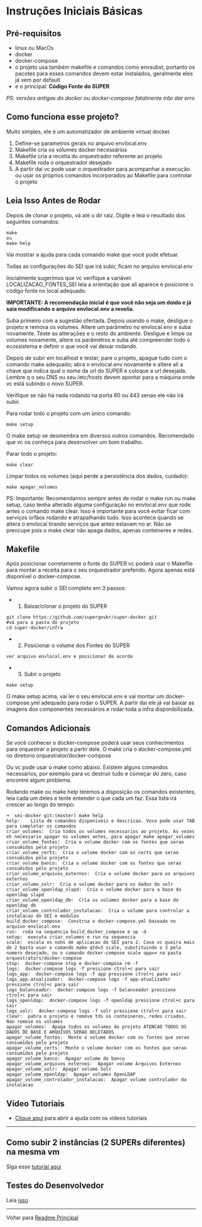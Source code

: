 # Instruções Iniciais Básicas


## Pré-requisitos
- linux ou MacOs
- docker
- docker-compose
- o projeto usa também makefile e comandos como envsubst, portanto os pacotes para esses comandos devem estar instalados, geralmente eles já vem por default
- e o principal: **Código Fonte do SUPER**

*PS: versões antigas do docker ou docker-compose fatalmente irão dar erro*

## Como funciona esse projeto?

Muito simples, ele é um automatizador de ambiente virtual docker.
1. Define-se parametros gerais no arquivo envlocal.env
2. Makefile cria os volumes docker necessários
3. Makefile cria a receita do orquestrador referente ao projeto
4. Makefile roda o orquestrador desejado
5. A partir dai vc pode usar o orquestrador para acompanhar a execução ou usar os próprios comandos incorporados ao Makefile para controlar o projeto

## Leia Isso Antes de Rodar

Depois de clonar o projeto, vá até o dir raiz. Digite e leia o resultado dos seguintes comandos:
```
make 
ou 
make help
```
Vai mostrar a ajuda para cada comando make que você pode efetuar.

Todas as configurações do SEI que irá subir, ficam no arquivo envlocal.env

Inicialmente sugerimos que vc verifique a variável:
LOCALIZACAO_FONTES_SEI
leia a orientação que ali aparece e posicione o código fonte no local adequado.

**IMPORTANTE: A recomendação inicial é que você não seja um doido e já saia modificando o arquivo envlocal.env a revelia.**

Suba primeiro com a sugestão ofertada. Depois usando o make, desligue o projeto e remova os volumes. Altere um parâmetro no envlocal.env e suba novamente. Teste as alterações e o resto do ambiente. Desligue e limpe os volumes novamente, altere os parâmetros e suba até compreender todo o ecossistema e definir o que você vai deixar rodando.

Depois de subir em localhost e testar, pare o projeto, apague tudo com o comando make adequado; abra o envlocal.env novamente e altere ali a chave que indica qual o nome da url do SUPER e coloque a url desejada. Lembre q o seu DNS ou seu /etc/hosts devem apontar para a máquina onde vc está subindo o novo SUPER.

Verifique se não há nada rodando na porta 80 ou 443 senao ele não irá subir. 

Para rodar todo o projeto com um único comando:
```
make setup
```
O make setup se desmembra em diversos outros comandos. Recomendado que vc os conheça para desenvolver um bom trabalho.

Parar todo o projeto:
```
make clear
```

Limpar todos os volumes (aqui perde a persistência dos dados, cuidado):
```
make apagar_volumes
```

PS: Importante: Recomendamos sempre antes de rodar o make run ou make setup, caso tenha alterado alguma configuração no envlocal.env que rode antes o comando make clear. Isso é importante para você evitar ficar com serviços orfãos rodando e atrapalhando tudo. Isso acontece quando se altera o envlocal tirando serviços que antes estavam no ar. Não se preocupe pois o make clear não apaga dados, apenas conteineres e redes.



## Makefile

Após posicionar corretamente o fonte do SUPER vc poderá usar o Makefile para montar a receita para o seu orquestrador preferido. Agora apenas está disponível o docker-compose.

Vamos agora subir o SEI completo em 3 passos:

- 1. Baixar/clonar o projeto do SUPER
```
git clone https://github.com/supergovbr/super-docker.git
#vá para a pasta do projeto
cd super-docker/infra
```

- 2. Posicionar o volume dos Fontes do SUPER
```
ver arquivo envlocal.env e posicionar de acordo
```

- 3. Subir o projeto
```
make setup
```
O make setup acima, vai ler o seu envlocal.env e vai montar um docker-compose.yml adequado para rodar o SUPER. 
A partir dai ele já vai baixar as imagens dos componentes necessários e rodar toda a infra disponibilizada.

## Comandos Adicionais

Se você conhecer o docker-compose poderá usar seus conhecimentos para orquestrar o projeto a partir dele.
O make cria o docker-compose.yml no diretorio orquestrator/docker-compose

Ou vc pode usar o make como abaixo.
Existem alguns comandos necessários, por exemplo para vc destruir tudo e começar do zero, caso encontre algum problema.

Rodando make ou make help teremos a disposição os comandos existentes, leia cada um deles e tente entender o que cada um faz. Essa lista irá crescer ao longo do tempo:
```
➜  sei-docker git:(master) make help
help:    Lista de comandos disponiveis e descricao. Voce pode usar TAB para completar os comandos
criar_volumes:  Cria todos os volumes necessarios ao projeto. As vezes eh necessario apagar os volumes antes, para apagar make apagar_volumes
criar_volume_fontes:  Cria o volume docker com os fontes que serao consumidos pelo projeto
criar_volume_certs:  Cria o volume docker com os certs que serao consumidos pelo projeto
criar_volume_banco:  Cria o volume docker com os fontes que serao consumidos pelo projeto
criar_volume_arquivos_externos:  Cria o volume docker para os arquivos externos
criar_volume_solr:  Cria o volume docker para os dados do solr
criar_volume_openldap_slapd:  Cria o volume docker para a base do openldap slapd
criar_volume_openldap_db:  Cria os volumes docker para a base do openldap db
criar_volume_controlador_instalacao:  Cria o volume para controlar a instalacao do SEI e modulos
build_docker_compose:  Construa o docker-compose.yml baseado no arquivo envlocal.env
run:  roda na sequencia build_docker_compose e up -d
setup:  executa criar_volumes e run na sequencia
scale:  escala os nohs de aplicacao do SEI para 2. Caso vc queira mais de 2 basta usar o comando make qtd=3 scale, substituindo o 3 pelo numero desejado, ou o comando docker-compose scale app=x na pasta orquestrators/docker-compose
stop:  docker-compose stop e docker-compose rm -f
logs:  docker-compose logs -f pressione ctrol+c para sair
logs_app:  docker-compose logs -f app pressione ctrol+c para sair
logs_app-atualizador:  docker-compose logs -f app-atualizador pressione ctrol+c para sair
logs_balanceador:  docker-compose logs -f balanceador pressione ctrol+c para sair
logs_openldap:  docker-compose logs -f openldap pressione ctrol+c para sair
logs_solr:  docker-compose logs -f solr pressione ctrol+c para sair
clear:  pahra o projeto e remove tds os conteineres, redes criados. Nao remove os volumes
apagar_volumes:  Apaga todos os volumes do projeto ATENCAO TODOS OS DADOS DE BASE E ARQUIVOS SERAO DELETADOS
apagar_volume_fontes:  Monte o volume docker com os fontes que serao consumidos pelo projeto
apagar_volume_certs:  Monte o volume docker com os fontes que serao consumidos pelo projeto
apagar_volume_banco:  Apagar volume do banco
apagar_volume_arquivos_externos:  Apagar volume Arquivos Externos
apagar_volume_solr:  Apagar volume Solr
apagar_volume_openldap:  Apagar volumes OpenLDAP
apagar_volume_controlador_instalacao:  Apagar volume controlador da instalacao
```

## Vídeo Tutoriais

- [Clique aqui](VideoTutoriais.md) para abrir a ajuda com os vídeos tutoriais

---

## Como subir 2 instâncias (2 SUPERs diferentes) na mesma vm

Siga esse [tutorial aqui](duploSEI/duplosei.md)


## Testes do Desenvolvedor

Leia [isso](../tests/README.md)

---
Voltar para [Readme Principal](../README.md)